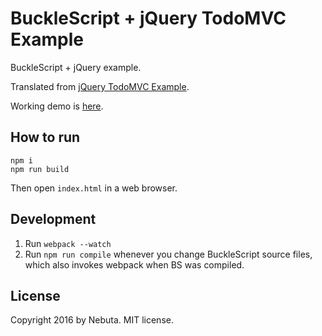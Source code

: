 # BuckleScript + jQuery TodoMVC Example

BuckleScript + jQuery example.

Translated from [jQuery TodoMVC Example](https://github.com/tastejs/todomvc/tree/gh-pages/examples/jquery).

Working demo is [here](http://nebuta.github.io/bs-todomvc/).

## How to run

```
npm i
npm run build
```

Then open `index.html` in a web browser.

## Development

1. Run `webpack --watch`
2. Run `npm run compile` whenever you change BuckleScript source files, which also invokes webpack when BS was compiled.

## License

Copyright 2016 by Nebuta. MIT license.
